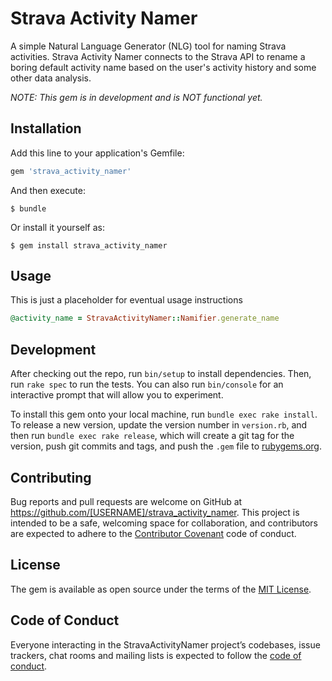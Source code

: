 # Strava Activity Namer

A simple Natural Language Generator (NLG) tool for naming Strava activities. Strava Activity Namer connects to the Strava API to rename a boring default activity name based on the user's activity history and some other data analysis.

_NOTE: This gem is in development and is NOT functional yet._

## Installation

Add this line to your application's Gemfile:

```ruby
gem 'strava_activity_namer'
```

And then execute:

    $ bundle

Or install it yourself as:

    $ gem install strava_activity_namer

## Usage

This is just a placeholder for eventual usage instructions
```ruby
@activity_name = StravaActivityNamer::Namifier.generate_name
```

## Development

After checking out the repo, run `bin/setup` to install dependencies. Then, run `rake spec` to run the tests. You can also run `bin/console` for an interactive prompt that will allow you to experiment.

To install this gem onto your local machine, run `bundle exec rake install`. To release a new version, update the version number in `version.rb`, and then run `bundle exec rake release`, which will create a git tag for the version, push git commits and tags, and push the `.gem` file to [rubygems.org](https://rubygems.org).

## Contributing

Bug reports and pull requests are welcome on GitHub at https://github.com/[USERNAME]/strava_activity_namer. This project is intended to be a safe, welcoming space for collaboration, and contributors are expected to adhere to the [Contributor Covenant](http://contributor-covenant.org) code of conduct.

## License

The gem is available as open source under the terms of the [MIT License](https://opensource.org/licenses/MIT).

## Code of Conduct

Everyone interacting in the StravaActivityNamer project’s codebases, issue trackers, chat rooms and mailing lists is expected to follow the [code of conduct](https://github.com/[USERNAME]/strava_activity_namer/blob/master/CODE_OF_CONDUCT.md).
